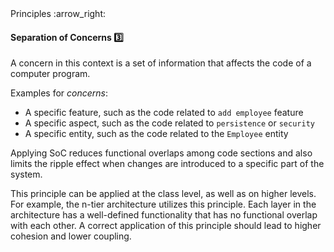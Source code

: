 <link rel="stylesheet" href="{{baseUrl}}/css/textbook.css">

<div class="website-content">

<div id="path">Principles :arrow_right: </div>

<div id="title">

#### Separation of Concerns :three:

</div>

<div id="body">

<tip-box type="primary">

<include src="../../common/definitions.md#def-separation-concerns-principle" />

</tip-box>

A concern in this context is a set of information that affects the code of a computer program.

Examples for _concerns_:

*	A specific feature, such as the code related to `add employee` feature
*	A specific aspect, such as the code related to `persistence` or `security`
*	A specific entity, such as the code related to the `Employee` entity

Applying SoC reduces functional overlaps among code sections and also limits the ripple effect when changes are introduced to a specific part of the system.

This principle can be applied at the class level, as well as on higher levels. For example, the n-tier architecture utilizes this principle. Each layer in the architecture has a well-defined functionality that has no functional overlap with each other. A correct application of this principle should lead to higher cohesion and lower coupling.

</div>

</div>

